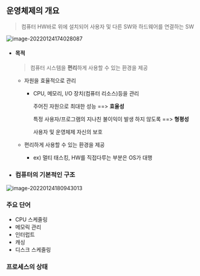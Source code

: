 ## 운영체제의 개요
> 컴퓨터 HW바로 위에 설치되어 사용자 및 다른 SW와 하드웨어를 연결하는 SW

![image-20220124174028087](C:\Users\sw133\AppData\Roaming\Typora\typora-user-images\image-20220124174028087.png)

* #### 목적

  > 컴퓨터 시스템을 **편리**하게 사용할 수 있는 환경을 제공

  * 자원을 효율적으로 관리

    * CPU, 메모리, I/O 장치(컴퓨터 리소스)등을 관리

      주어진 자원으로 최대한 성능 ==> **효율성**

      특정 사용자/프로그램의 지나친 불이익이 발생 하지 않도록 ==> **형평성**

      사용자 및 운영체제 자신의 보호

      

  * 편리하게 사용할 수 있는 환경을 제공

    * ex) 멀티 태스킹, HW를 직접다루는 부분은 OS가 대행



* ### 컴퓨터의 기본적인 구조

  

![image-20220124180943013](C:\Users\sw133\AppData\Roaming\Typora\typora-user-images\image-20220124180943013.png)



### 주요 단어

* CPU 스케줄링
* 메모릭 관리
* 인터럽트
* 캐싱
* 디스크 스케줄링



### 프로세스의 상태

